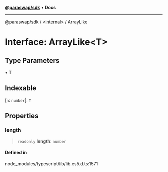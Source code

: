 [**@paraswap/sdk**](../../README.md) • **Docs**

***

[@paraswap/sdk](../../globals.md) / [\<internal\>](../README.md) / ArrayLike

# Interface: ArrayLike\<T\>

## Type Parameters

• **T**

## Indexable

 \[`n`: `number`\]: `T`

## Properties

### length

> `readonly` **length**: `number`

#### Defined in

node\_modules/typescript/lib/lib.es5.d.ts:1571
